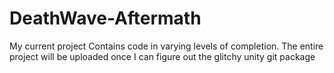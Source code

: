 # DeathWave-Aftermath
My current project
Contains code in varying levels of completion. The entire project will be uploaded once I can figure out the glitchy unity git package
